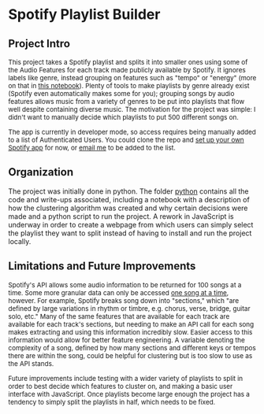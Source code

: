 # Spotify Playlist Builder

## Project Intro

<font size='2'>This project takes a Spotify playlist and splits it into smaller ones using some of the Audio Features for each track made publicly available by Spotify. It ignores labels like genre, instead grouping on features such as "tempo" or "energy" (more on that in [this notebook](python/exploratory_analysis_and_walkthrough.ipynb)). Plenty of tools to make playlists by genre already exist (Spotify even automatically makes some for you); grouping songs by audio features allows music from a variety of genres to be put into playlists that flow well despite containing diverse music. The motivation for the project was simple: I didn't want to manually decide which playlists to put 500 different songs on.  
  
The app is currently in developer mode, so access requires being manually added to a list of Authenticated Users. You could clone the repo and [set up your own Spotify app](https://developer.spotify.com/documentation/web-api/tutorials/getting-started) for now, or [email me](yashwant.parmar@gmail.com) to be added to the list.</font>

## Organization
The project was initially done in python. The folder [python](python) contains all the code and write-ups associated, including a notebook with a description of how the clustering algorithm was created and why certain decisions were made and a python script to run the project. A rework in JavaScript is underway in order to create a webpage from which users can simply select the playlist they want to split instead of having to install and run the project locally.

## Limitations and Future Improvements

<font size='2'>Spotify's API allows some audio information to be returned for 100 songs at a time. Some more granular data can only be accessed [one song at a time](https://developer.spotify.com/documentation/web-api/reference/get-audio-analysis), however. For example, Spotify breaks song down into "sections," which "are defined by large variations in rhythm or timbre, e.g. chorus, verse, bridge, guitar solo, etc." Many of the same features that are available for each track are available for each track's sections, but needing to make an API call for each song makes extracting and using this information incredibly slow. Easier access to this information would allow for better feature engineering. A variable denoting the complexity of a song, defined by how many sections and different keys or tempos there are within the song, could be helpful for clustering but is too slow to use as the API stands.  
  
Future improvements include testing with a wider variety of playlists to split in order to best decide which features to cluster on, and making a basic user interface with JavaScript. Once playlists become large enough the project has a tendency to simply split the playlists in half, which needs to be fixed.</font>